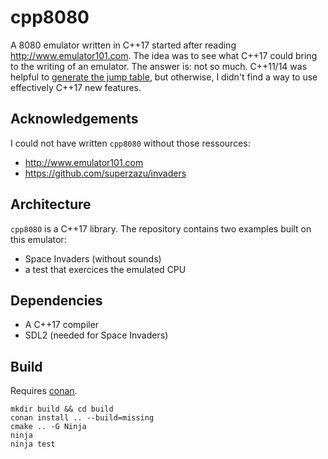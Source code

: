 # cpp8080
A 8080 emulator written in C++17 started after reading http://www.emulator101.com.
The idea was to see what C++17 could bring to the writing of an emulator.
The answer is: not so much. C++11/14 was helpful to [generate the jump table](https://github.com/ahamez/cpp8080/blob/bf9a7a05708fe299685fba1b94e8f5bb06e05962/cpp8080/meta/instruction.hh#L29),
but otherwise, I didn't find a way to use effectively C++17 new features.

## Acknowledgements
I could not have written `cpp8080` without those ressources:
- http://www.emulator101.com
- https://github.com/superzazu/invaders

## Architecture
`cpp8080` is a C++17 library. The repository contains two examples built on this emulator:
- Space Invaders (without sounds)
- a test that exercices the emulated CPU

## Dependencies
- A C++17 compiler
- SDL2 (needed for Space Invaders)

## Build

Requires [conan](https://conan.io).
```
mkdir build && cd build
conan install .. --build=missing
cmake .. -G Ninja
ninja
ninja test
```
